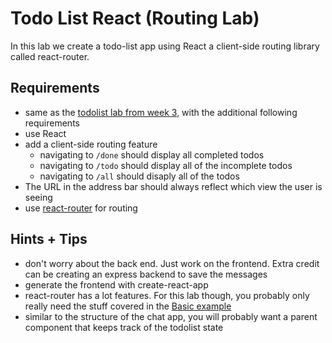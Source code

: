 # Todo List React (Routing Lab)

In this lab we create a todo-list app using React a client-side routing library called react-router.

## Requirements

* same as the [todolist lab from week 3](./../week-3/todolist2.md), with the additional following requirements
* use React
* add a client-side routing feature
  * navigating to `/done` should display all completed todos
  * navigating to `/todo` should display all of the incomplete todos
  * navigating to `/all` should disaply all of the todos
* The URL in the address bar should always reflect which view the user is seeing
* use [react-router](https://reacttraining.com/react-router/web/guides/quick-start) for routing

## Hints + Tips

* don't worry about the back end. Just work on the frontend. Extra credit can be creating an express backend to save the messages
* generate the frontend with create-react-app
* react-router has a lot features. For this lab though, you probably only really need the stuff covered in the [Basic example](https://reactrouter.com/web/example/basic)
* similar to the structure of the chat app, you will probably want a parent component that keeps track of the todolist state
